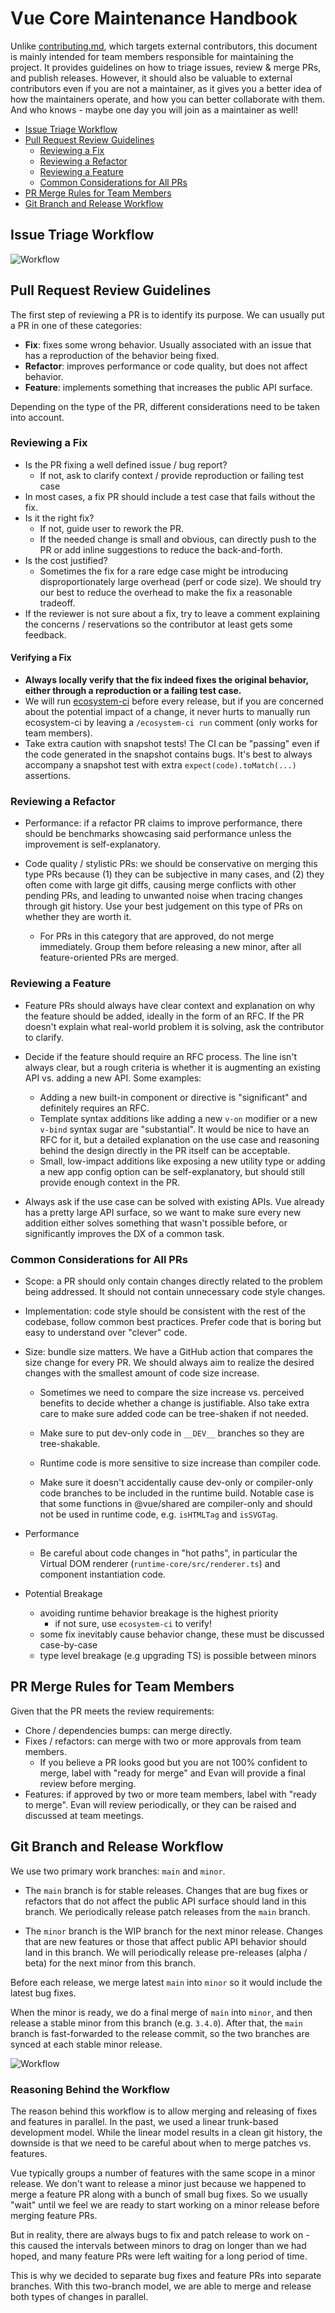 # Vue Core Maintenance Handbook

Unlike [contributing.md](./contributing.md), which targets external contributors, this document is mainly intended for team members responsible for maintaining the project. It provides guidelines on how to triage issues, review & merge PRs, and publish releases. However, it should also be valuable to external contributors even if you are not a maintainer, as it gives you a better idea of how the maintainers operate, and how you can better collaborate with them. And who knows - maybe one day you will join as a maintainer as well!

- [Issue Triage Workflow](#issue-triage-workflow)
- [Pull Request Review Guidelines](#pull-request-review-guidelines)
  - [Reviewing a Fix](#reviewing-a-fix)
  - [Reviewing a Refactor](#reviewing-a-refactor)
  - [Reviewing a Feature](#reviewing-a-feature)
  - [Common Considerations for All PRs](#common-considerations-for-all-prs)
- [PR Merge Rules for Team Members](#pr-merge-rules-for-team-members)
- [Git Branch and Release Workflow](#git-branch-and-release-workflow)

## Issue Triage Workflow

![Workflow](./issue-workflow.png)

## Pull Request Review Guidelines

The first step of reviewing a PR is to identify its purpose. We can usually put a PR in one of these categories:

- **Fix**: fixes some wrong behavior. Usually associated with an issue that has a reproduction of the behavior being fixed.
- **Refactor**: improves performance or code quality, but does not affect behavior.
- **Feature**: implements something that increases the public API surface.

Depending on the type of the PR, different considerations need to be taken into account.

### Reviewing a Fix

- Is the PR fixing a well defined issue / bug report?
  - If not, ask to clarify context / provide reproduction or failing test case
- In most cases, a fix PR should include a test case that fails without the fix.
- Is it the right fix?
  - If not, guide user to rework the PR.
  - If the needed change is small and obvious, can directly push to the PR or add inline suggestions to reduce the back-and-forth.
- Is the cost justified?
  - Sometimes the fix for a rare edge case might be introducing disproportionately large overhead (perf or code size). We should try our best to reduce the overhead to make the fix a reasonable tradeoff.
- If the reviewer is not sure about a fix, try to leave a comment explaining the concerns / reservations so the contributor at least gets some feedback.

#### Verifying a Fix

- **Always locally verify that the fix indeed fixes the original behavior, either through a reproduction or a failing test case.**
- We will run [ecosystem-ci](https://github.com/vuejs/ecosystem-ci) before every release, but if you are concerned about the potential impact of a change, it never hurts to manually run ecosystem-ci by leaving a `/ecosystem-ci run` comment (only works for team members).
- Take extra caution with snapshot tests! The CI can be "passing" even if the code generated in the snapshot contains bugs. It's best to always accompany a snapshot test with extra `expect(code).toMatch(...)` assertions.

### Reviewing a Refactor

- Performance: if a refactor PR claims to improve performance, there should be benchmarks showcasing said performance unless the improvement is self-explanatory.

- Code quality / stylistic PRs: we should be conservative on merging this type PRs because (1) they can be subjective in many cases, and (2) they often come with large git diffs, causing merge conflicts with other pending PRs, and leading to unwanted noise when tracing changes through git history. Use your best judgement on this type of PRs on whether they are worth it.

  - For PRs in this category that are approved, do not merge immediately. Group them before releasing a new minor, after all feature-oriented PRs are merged.

### Reviewing a Feature

- Feature PRs should always have clear context and explanation on why the feature should be added, ideally in the form of an RFC. If the PR doesn't explain what real-world problem it is solving, ask the contributor to clarify.

- Decide if the feature should require an RFC process. The line isn't always clear, but a rough criteria is whether it is augmenting an existing API vs. adding a new API. Some examples:

  - Adding a new built-in component or directive is "significant" and definitely requires an RFC.
  - Template syntax additions like adding a new `v-on` modifier or a new `v-bind` syntax sugar are "substantial". It would be nice to have an RFC for it, but a detailed explanation on the use case and reasoning behind the design directly in the PR itself can be acceptable.
  - Small, low-impact additions like exposing a new utility type or adding a new app config option can be self-explanatory, but should still provide enough context in the PR.

- Always ask if the use case can be solved with existing APIs. Vue already has a pretty large API surface, so we want to make sure every new addition either solves something that wasn't possible before, or significantly improves the DX of a common task.

### Common Considerations for All PRs

- Scope: a PR should only contain changes directly related to the problem being addressed. It should not contain unnecessary code style changes.

- Implementation: code style should be consistent with the rest of the codebase, follow common best practices. Prefer code that is boring but easy to understand over "clever" code.

- Size: bundle size matters. We have a GitHub action that compares the size change for every PR. We should always aim to realize the desired changes with the smallest amount of code size increase.

  - Sometimes we need to compare the size increase vs. perceived benefits to decide whether a change is justifiable. Also take extra care to make sure added code can be tree-shaken if not needed.

  - Make sure to put dev-only code in `__DEV__` branches so they are tree-shakable.

  - Runtime code is more sensitive to size increase than compiler code.

  - Make sure it doesn't accidentally cause dev-only or compiler-only code branches to be included in the runtime build. Notable case is that some functions in @vue/shared are compiler-only and should not be used in runtime code, e.g. `isHTMLTag` and `isSVGTag`.

- Performance

  - Be careful about code changes in "hot paths", in particular the Virtual DOM renderer (`runtime-core/src/renderer.ts`) and component instantiation code.

- Potential Breakage
  - avoiding runtime behavior breakage is the highest priority
    - if not sure, use `ecosystem-ci` to verify!
  - some fix inevitably cause behavior change, these must be discussed case-by-case
  - type level breakage (e.g upgrading TS) is possible between minors

## PR Merge Rules for Team Members

Given that the PR meets the review requirements:

- Chore / dependencies bumps: can merge directly.
- Fixes / refactors: can merge with two or more approvals from team members.
  - If you believe a PR looks good but you are not 100% confident to merge, label with "ready for merge" and Evan will provide a final review before merging.
- Features: if approved by two or more team members, label with "ready to merge". Evan will review periodically, or they can be raised and discussed at team meetings.

## Git Branch and Release Workflow

We use two primary work branches: `main` and `minor`.

- The `main` branch is for stable releases. Changes that are bug fixes or refactors that do not affect the public API surface should land in this branch. We periodically release patch releases from the `main` branch.

- The `minor` branch is the WIP branch for the next minor release. Changes that are new features or those that affect public API behavior should land in this branch. We will periodically release pre-releases (alpha / beta) for the next minor from this branch.

Before each release, we merge latest `main` into `minor` so it would include the latest bug fixes.

When the minor is ready, we do a final merge of `main` into `minor`, and then release a stable minor from this branch (e.g. `3.4.0`). After that, the `main` branch is fast-forwarded to the release commit, so the two branches are synced at each stable minor release.

![Workflow](./git-branch-workflow.png)

### Reasoning Behind the Workflow

The reason behind this workflow is to allow merging and releasing of fixes and features in parallel. In the past, we used a linear trunk-based development model. While the linear model results in a clean git history, the downside is that we need to be careful about when to merge patches vs. features.

Vue typically groups a number of features with the same scope in a minor release. We don't want to release a minor just because we happened to merge a feature PR along with a bunch of small bug fixes. So we usually "wait" until we feel we are ready to start working on a minor release before merging feature PRs.

But in reality, there are always bugs to fix and patch release to work on - this caused the intervals between minors to drag on longer than we had hoped, and many feature PRs were left waiting for a long period of time.

This is why we decided to separate bug fixes and feature PRs into separate branches. With this two-branch model, we are able to merge and release both types of changes in parallel.
